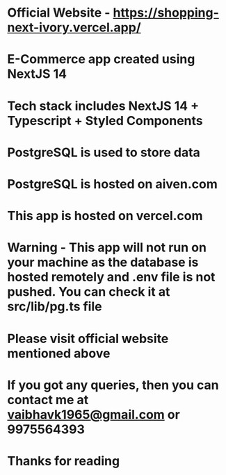 # Official Website - https://shopping-next-ivory.vercel.app/

# E-Commerce app created using NextJS 14

# Tech stack includes NextJS 14 + Typescript + Styled Components

# PostgreSQL is used to store data

# PostgreSQL is hosted on aiven.com

# This app is hosted on vercel.com

# Warning - This app will not run on your machine as the database is hosted remotely and .env file is not pushed. You can check it at src/lib/pg.ts file

# Please visit official website mentioned above

# If you got any queries, then you can contact me at vaibhavk1965@gmail.com or 9975564393

# Thanks for reading

